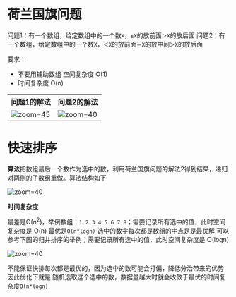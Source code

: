 # 荷兰国旗问题

问题1：有一个数组，给定数组中的一个数`X`，`≤X`的放前面`＞X`的放后面
问题2：有一个数组，给定数组中的一个数`X`，`＜X`的放前面`＝X`的放中间`＞X`的放后面

要求：
- 不要用辅助数组 空间复杂度 O(1)
- 时间复杂度 O(n)

| 问题1的解法 | 问题2的解法                                                  |
| ----------- | ------------------------------------------------------------ |
| ![zoom=45](713f8cbfab8920dc8621d623b839f80d.png) | ![zoom=40](32de16f7c0cca92fc2f0e8515eaeef8b.png) |

# 快速排序

**算法**把数组最后一个数作为选中的数，利用荷兰国旗问题的解法2得到结果，递归对两侧的子数组重做。算法结构如下

![zoom=40](2e2d54d4b6be05dc99f25d96c5051a26.png)

**时间复杂度**

最差是O($n^2$)，举例数组：`1 2 3 4 5 6 7 8`；需要记录所有选中的值，此时空间复杂度是 O(n)
最优是`O(n*logn)` 选中的数字每次都是数组的中点是是最优解  可以参考下图的归并排序的举例；需要记录所有选中的值，此时空间复杂度是 O(logn)

![zoom=40](bddd0b451a77d8c7b5311015e6230729.png)

不能保证快排每次都是最优的，因为选中的数可能会打偏，降低分治带来的优势
因此优化下就是 随机选取这个选中的数，数据量越大时就会收敛于最优的时间复杂度`O(n*logn)`
